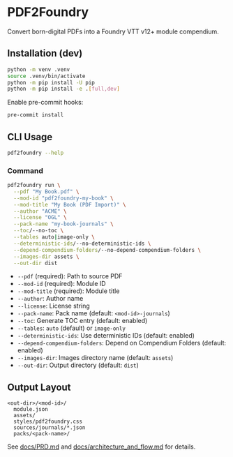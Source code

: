# PDF2Foundry

Convert born-digital PDFs into a Foundry VTT v12+ module compendium.

## Installation (dev)

```bash
python -m venv .venv
source .venv/bin/activate
python -m pip install -U pip
python -m pip install -e .[full,dev]
```

Enable pre-commit hooks:

```bash
pre-commit install
```

## CLI Usage

```bash
pdf2foundry --help
```

### Command

```bash
pdf2foundry run \
  --pdf "My Book.pdf" \
  --mod-id "pdf2foundry-my-book" \
  --mod-title "My Book (PDF Import)" \
  --author "ACME" \
  --license "OGL" \
  --pack-name "my-book-journals" \
  --toc/--no-toc \
  --tables auto|image-only \
  --deterministic-ids/--no-deterministic-ids \
  --depend-compendium-folders/--no-depend-compendium-folders \
  --images-dir assets \
  --out-dir dist
```

- `--pdf` (required): Path to source PDF
- `--mod-id` (required): Module ID
- `--mod-title` (required): Module title
- `--author`: Author name
- `--license`: License string
- `--pack-name`: Pack name (default: `<mod-id>-journals`)
- `--toc`: Generate TOC entry (default: enabled)
- `--tables`: `auto` (default) or `image-only`
- `--deterministic-ids`: Use deterministic IDs (default: enabled)
- `--depend-compendium-folders`: Depend on Compendium Folders (default: enabled)
- `--images-dir`: Images directory name (default: `assets`)
- `--out-dir`: Output directory (default: `dist`)

## Output Layout

```text
<out-dir>/<mod-id>/
  module.json
  assets/
  styles/pdf2foundry.css
  sources/journals/*.json
  packs/<pack-name>/
```

See [docs/PRD.md](docs/PRD.md) and [docs/architecture_and_flow.md](docs/architecture_and_flow.md) for details.
